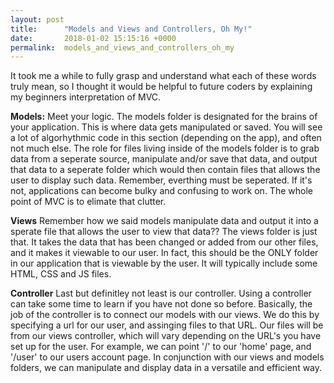 ```yaml
---
layout: post
title:      "Models and Views and Controllers, Oh My!"
date:       2018-01-02 15:15:16 +0000
permalink:  models_and_views_and_controllers_oh_my
---
```



It took me a while to fully grasp and understand what each of these words truly mean, so I thought it would be helpful to future coders by explaining my beginners interpretation of MVC.

**Models:**
Meet your logic. The models folder is designated for the brains of your application. This is where data gets manipulated or saved. You will see a lot of algorhythmic code in this section (depending on the app), and often not much else. The role for files living inside of the models folder is to grab data from a seperate source, manipulate and/or save that data, and output that data to a seperate folder which would then contain files that allows the user to display such data. Remember, everthing must be seperated. If it's not, applications can become bulky and confusing to work on. The whole point of MVC is to elimate that clutter.

**Views**
Remember how we said models manipulate data and output it into a sperate file that allows the user to view that data?? The views folder is just that. It takes the data that has been changed or added from our other files, and it makes it viewable to our user. In fact, this should be the ONLY folder in our application that is viewable by the user. It will typically include some HTML, CSS and JS files.

**Controller**
Last but definitley not least is our controller. Using a controller can take some time to learn if you have not done so before. Basically, the job of the controller is to connect our models with our views. We do this by specifying a url for our user, and assinging files to that URL. Our files will be from our views controller, which will vary depending on the URL's you have set up for the user. For example, we can point '/' to our 'home' page, and '/user' to our users account page. In conjunction with our views and models folders, we can manipulate and display data in a versatile and efficient way.
